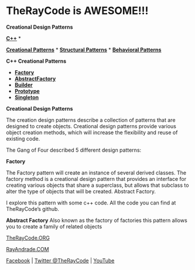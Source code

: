 # TheRayCode is AWESOME!!!

**Creational Design Patterns**

**[C++](../README.md)** * 

**[Creational Patterns](../Creational/README.md)** * **[Structural Patterns](../Structural/README.md)** * **[Behavioral Patterns](../Behavioral/README.md)**

**C++ Creational Patterns**

 * **[Factory](./Factory/README.md)**
 * **[AbstractFactory](./AbstractFactory/README.md)**
 * **[Builder](./Builder/README.md)**
 * **[Prototype](./Prototype/README.md)**
 * **[Singleton](./Singleton/README.md)**

**Creational Design Patterns**

The creation design patterns describe a collection of patterns that are designed to create objects. Creational design patterns provide various object creation methods, which will increase the flexibility and reuse of existing code.

The Gang of Four described 5 different design patterns:

**Factory**

The Factory pattern will create an instance of several derived classes. The factory method is a creational design pattern that provides an interface for creating various objects that share a superclass, but allows that subclass to alter the type of objects that will be created. 
Abstract Factory.

I explore this pattern with some c++ code. All the code you can find at TheRayCode’s github.

**Abstract Factory**
Also known as the factory of factories this pattern allows you to create a family of related objects  

[TheRayCode.ORG](https://www.TheRayCode.org)

[RayAndrade.COM](https://www.RayAndrade.com)

[Facebook](https://www.facebook.com/TheRayCode/) | [Twitter @TheRayCode](https://www.twitter.com/TheRayCode/) | [YouTube](https://www.youtube.com/AndradeRay/)
